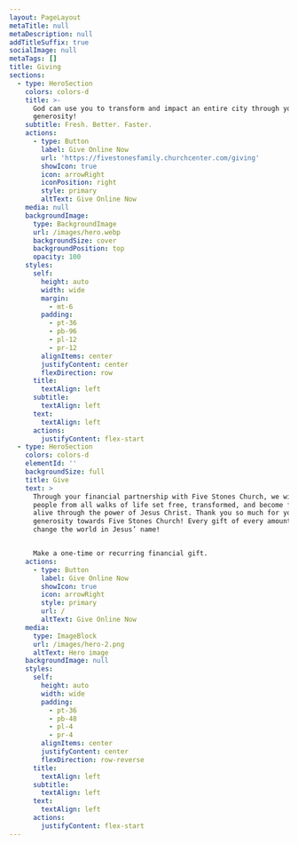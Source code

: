 ```yaml
---
layout: PageLayout
metaTitle: null
metaDescription: null
addTitleSuffix: true
socialImage: null
metaTags: []
title: Giving
sections:
  - type: HeroSection
    colors: colors-d
    title: >-
      God can use you to transform and impact an entire city through your
      generosity!
    subtitle: Fresh. Better. Faster.
    actions:
      - type: Button
        label: Give Online Now
        url: 'https://fivestonesfamily.churchcenter.com/giving'
        showIcon: true
        icon: arrowRight
        iconPosition: right
        style: primary
        altText: Give Online Now
    media: null
    backgroundImage:
      type: BackgroundImage
      url: /images/hero.webp
      backgroundSize: cover
      backgroundPosition: top
      opacity: 100
    styles:
      self:
        height: auto
        width: wide
        margin:
          - mt-6
        padding:
          - pt-36
          - pb-96
          - pl-12
          - pr-12
        alignItems: center
        justifyContent: center
        flexDirection: row
      title:
        textAlign: left
      subtitle:
        textAlign: left
      text:
        textAlign: left
      actions:
        justifyContent: flex-start
  - type: HeroSection
    colors: colors-d
    elementId: ''
    backgroundSize: full
    title: Give
    text: >
      Through your financial partnership with Five Stones Church, we will see
      people from all walks of life set free, transformed, and become fully
      alive through the power of Jesus Christ. Thank you so much for your
      generosity towards Five Stones Church! Every gift of every amount helps to
      change the world in Jesus’ name!


      Make a one-time or recurring financial gift.
    actions:
      - type: Button
        label: Give Online Now
        showIcon: true
        icon: arrowRight
        style: primary
        url: /
        altText: Give Online Now
    media:
      type: ImageBlock
      url: /images/hero-2.png
      altText: Hero image
    backgroundImage: null
    styles:
      self:
        height: auto
        width: wide
        padding:
          - pt-36
          - pb-48
          - pl-4
          - pr-4
        alignItems: center
        justifyContent: center
        flexDirection: row-reverse
      title:
        textAlign: left
      subtitle:
        textAlign: left
      text:
        textAlign: left
      actions:
        justifyContent: flex-start
---
```

